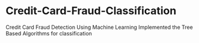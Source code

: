 # Credit-Card-Fraud-Classification
Credit Card Fraud Detection Using Machine Learning 
Implemented the Tree Based Algorithms for classification
